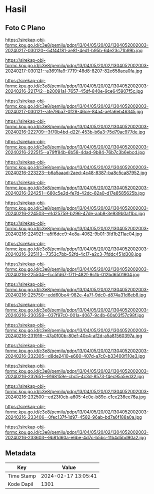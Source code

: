 # Hasil

## Foto C Plano

https://sirekap-obj-formc.kpu.go.id/c3e8/pemilu/pdpr/13/04/05/20/02/1304052002003-20240217-030120--54f44181-ae81-4ed1-b95b-64e23c71b99b.jpg

https://sirekap-obj-formc.kpu.go.id/c3e8/pemilu/pdpr/13/04/05/20/02/1304052002003-20240217-030121--a3691fa9-7719-48d8-8207-82e658aca0fa.jpg

https://sirekap-obj-formc.kpu.go.id/c3e8/pemilu/pdpr/13/04/05/20/02/1304052002003-20240216-221742--b20091a1-7657-45df-840e-9ce645907f5c.jpg

https://sirekap-obj-formc.kpu.go.id/c3e8/pemilu/pdpr/13/04/05/20/02/1304052002003-20240217-030121--afe79ba7-0f28-46ce-84a4-ae1a6eb46345.jpg

https://sirekap-obj-formc.kpu.go.id/c3e8/pemilu/pdpr/13/04/05/20/02/1304052002003-20240216-222709--3f70b4bd-d22f-453b-b6a3-75d79ac977de.jpg

https://sirekap-obj-formc.kpu.go.id/c3e8/pemilu/pdpr/13/04/05/20/02/1304052002003-20240216-222515--a79ff84b-6b58-4dad-9b84-76b7c3b6ebcd.jpg

https://sirekap-obj-formc.kpu.go.id/c3e8/pemilu/pdpr/13/04/05/20/02/1304052002003-20240216-223223--b6a5aaad-2aed-4c48-8387-ba8c5ca87952.jpg

https://sirekap-obj-formc.kpu.go.id/c3e8/pemilu/pdpr/13/04/05/20/02/1304052002003-20240216-224251--680c5e2d-fe7d-42dc-82a0-d17e8585625b.jpg

https://sirekap-obj-formc.kpu.go.id/c3e8/pemilu/pdpr/13/04/05/20/02/1304052002003-20240216-224503--e1d25759-b296-47de-aab8-3e939b0af1bc.jpg

https://sirekap-obj-formc.kpu.go.id/c3e8/pemilu/pdpr/13/04/05/20/02/1304052002003-20240216-224921--a5f6dcc9-4e8a-4062-9b01-3fd1b211ac04.jpg

https://sirekap-obj-formc.kpu.go.id/c3e8/pemilu/pdpr/13/04/05/20/02/1304052002003-20240216-225113--7353c7bb-52fd-4c17-a2c3-7fddc451d308.jpg

https://sirekap-obj-formc.kpu.go.id/c3e8/pemilu/pdpr/13/04/05/20/02/1304052002003-20240216-225504--fcc5fd67-f7f1-482f-9c1b-012bd6501904.jpg

https://sirekap-obj-formc.kpu.go.id/c3e8/pemilu/pdpr/13/04/05/20/02/1304052002003-20240216-225750--edd60be4-982e-4a7f-9dc0-d874a31d6eb8.jpg

https://sirekap-obj-formc.kpu.go.id/c3e8/pemilu/pdpr/13/04/05/20/02/1304052002003-20240216-230358--037f97c0-001a-4067-9c4b-60a03f57c98f.jpg

https://sirekap-obj-formc.kpu.go.id/c3e8/pemilu/pdpr/13/04/05/20/02/1304052002003-20240216-231916--47a0f00b-80ef-40c4-af2d-a5a81560397a.jpg

https://sirekap-obj-formc.kpu.go.id/c3e8/pemilu/pdpr/13/04/05/20/02/1304052002003-20240216-232305--d8de2410-e660-407d-a7c0-b33400f110e3.jpg

https://sirekap-obj-formc.kpu.go.id/c3e8/pemilu/pdpr/13/04/05/20/02/1304052002003-20240216-232651--9168159e-cbc5-4c3d-8573-f4ec95a5ed32.jpg

https://sirekap-obj-formc.kpu.go.id/c3e8/pemilu/pdpr/13/04/05/20/02/1304052002003-20240216-232500--ed23f0cb-a605-4c0e-b89c-c1ce236ee76a.jpg

https://sirekap-obj-formc.kpu.go.id/c3e8/pemilu/pdpr/13/04/05/20/02/1304052002003-20240216-233406--0fec137f-1d97-4582-96ab-bd7a6f188a0a.jpg

https://sirekap-obj-formc.kpu.go.id/c3e8/pemilu/pdpr/13/04/05/20/02/1304052002003-20240216-233603--9b81d60a-e6be-4d7c-b5bc-11b4d5bd90a2.jpg


## Metadata

| Key        | Value               |
| ---------- | ------------------- |
| Time Stamp | 2024-02-17 13:05:41 |
| Kode Dapil | 1301                |



